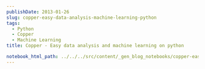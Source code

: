 ```yaml
---
publishDate: 2013-01-26
slug: copper-easy-data-analysis-machine-learning-python
tags:
  - Python
  - Copper
  - Machine Learning
title: Copper - Easy data analysis and machine learning on python

notebook_html_path: ../../../src/content/_gen_blog_notebooks/copper-easy-data-analysis-machine-learning-python.html
---
```

